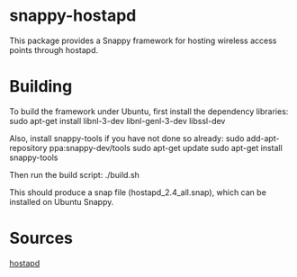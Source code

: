 snappy-hostapd
==============

This package provides a Snappy framework for hosting wireless access points
through hostapd.

Building
========

To build the framework under Ubuntu, first install the dependency libraries:
    sudo apt-get install libnl-3-dev libnl-genl-3-dev libssl-dev

Also, install snappy-tools if you have not done so already:
    sudo add-apt-repository ppa:snappy-dev/tools
    sudo apt-get update
    sudo apt-get install snappy-tools

Then run the build script:
    ./build.sh

This should produce a snap file (hostapd_2.4_all.snap), which can be installed
on Ubuntu Snappy.

Sources
=======

[hostapd](https://w1.fi/hostapd/)

